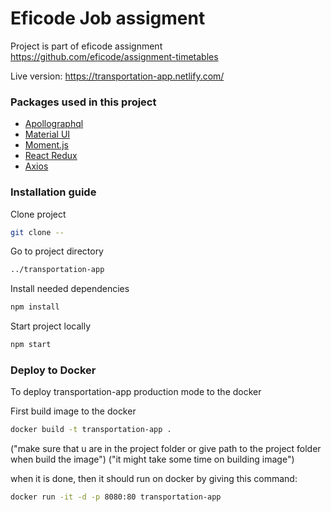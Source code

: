 # Eficode Job assigment
Project is part of eficode assignment https://github.com/eficode/assignment-timetables


Live version: https://transportation-app.netlify.com/

### Packages used in this project
- [Apollographql](https://www.apollographql.com/docs/)
- [Material UI](https://material-ui.com/)
- [Moment.js](https://momentjs.com/)
- [React Redux](https://react-redux.js.org/)
- [Axios](https://github.com/axios/axios)


### Installation guide
Clone project
```bash
git clone --
```
Go to project directory
```bash
../transportation-app
```
Install needed dependencies
```bash
npm install
```
Start project locally
```bash
npm start
```

### Deploy to Docker
To deploy transportation-app production mode to the docker

First build image to the docker
```bash
docker build -t transportation-app .
```
("make sure that u are in the project folder or give path to the project folder when build the image")
("it might take some time on building image")

when it is done, then it should run on docker by giving this 
command:
```bash
docker run -it -d -p 8080:80 transportation-app
```


